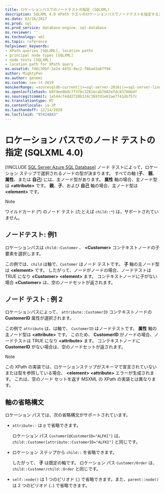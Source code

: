 ```yaml
---
title: ロケーションパスでのノードテストの指定 (SQLXML)
description: SQLXML 4.0 XPath クエリのロケーションパスでノードテストを指定する方法について説明します。
ms.date: 03/16/2017
ms.prod: sql
ms.prod_service: database-engine, sql-database
ms.reviewer: ''
ms.technology: xml
ms.topic: reference
helpviewer_keywords:
- XPath queries [SQLXML], location paths
- principal node types [SQLXML]
- node tests [SQLXML]
- location path for XPath query
ms.assetid: f46c30bf-1e24-4435-9ac2-f8ba43a8ff94
author: MightyPen
ms.author: genemi
ms.custom: seo-lt-2019
monikerRange: =azuresqldb-current||>=sql-server-2016||>=sql-server-linux-2017||=azuresqldb-mi-current
ms.openlocfilehash: b8fdee8bdc7f3fbc3281ecab7682efdc8378bbdf
ms.sourcegitcommit: 1a544cf4dd2720b124c3697d1e62ae7741db757c
ms.translationtype: MT
ms.contentlocale: ja-JP
ms.lasthandoff: 12/14/2020
ms.locfileid: "97414843"
---
```

# <a name="specifying-a-node-test-in-the-location-path-sqlxml-40"></a>ロケーション パスでのノード テストの指定 (SQLXML 4.0)
[!INCLUDE [SQL Server Azure SQL Database](../../../includes/applies-to-version/sql-asdb.md)]
  ノード テストによって、ロケーション ステップで選択されるノードの型が決まります。 すべての軸 (**子**、 **親**、 **属性**、または **自己**) には、主ノード型があります。 **属性** 軸の場合、主ノード型は **\<attribute>** です。 **親**、**子**、および **自己** 軸の場合、主ノード型は **\<element>** です。  
  
> [!NOTE]  
>  ワイルドカード (*) のノード テスト (たとえば `child::*`) は、サポートされていません。  
  
## <a name="node-test-example-1"></a>ノードテスト: 例1  
 ロケーションパスは `child::Customer` 、 **\<Customer>** コンテキストノードの子要素を選択します。  
  
 この例では、`child` は軸で、`Customer` はノード テストです。 **子** 軸の主ノード型は **\<element>** です。 したがって、ノードがノードの場合、ノードテストは TRUE になり **\<Customer>** **\<element>** ます。 コンテキストノードに子がない場合 **\<Customer>** は、空のノードセットが返されます。  
  
## <a name="node-test-example-2"></a>ノード テスト : 例 2  
 ロケーションパスによって、 `attribute::CustomerID` コンテキストノードの **CustomerID** 属性が選択されます。  
  
 この例で `attribute` は、は軸で、 `CustomerID` はノードテストです。 **属性** 軸の主ノード型は **\<attribute>** です。 このため、 **CustomerID** がノードの場合、ノードテストは TRUE になり **\<attribute>** ます。 コンテキストノードに **CustomerID** がない場合は、空のノードセットが返されます。  
  
> [!NOTE]  
>  この XPath の実装では、ロケーションステップがスキーマで宣言されていないまたは型を参照している場合、 **\<element>** **\<attribute>** エラーが生成されます。 これは、空のノード セットを返す MSXML の XPath の実装とは異なります。  
  
## <a name="abbreviated-syntax-for-the-axes"></a>軸の省略構文  
 ロケーション パスでは、次の省略構文がサポートされています。  
  
-   `attribute::` は `@` で省略できます。  
  
     ロケーション パス `Customer[@CustomerID="ALFKI"]` は、`child::Customer[attribute::CustomerID="ALFKI"]` と同じです。  
  
-   ロケーション ステップから `child::` を省略できます。  
  
     したがって、 **子** は既定の軸です。 ロケーション パス `Customer/Order` は、`child::Customer/child::Order` と同じです。  
  
-   `self::node()` は 1 つのピリオド (.) で省略できます。また、`parent::node()` は 2 つのピリオド (..) で省略できます。  
  
  

